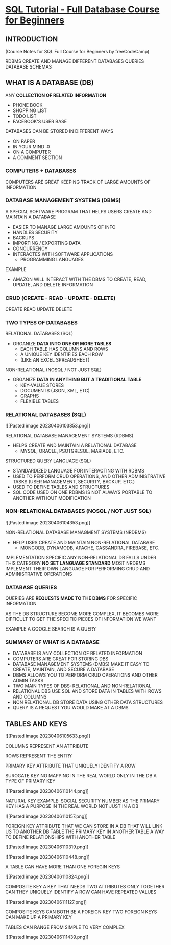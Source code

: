 # [SQL Tutorial - Full Database Course for Beginners](https://www.youtube.com/watch?v=HXV3zeQKqGY&t=3505s)

## INTRODUCTION

(Course Notes for SQL Full Course for Beginners by freeCodeCamp)

RDBMS
CREATE AND MANAGE DIFFERENT DATABASES
QUERIES
DATABASE SCHEMAS

## WHAT IS A DATABASE (DB)

ANY **COLLECTION OF RELATED INFORMATION**
- PHONE BOOK
- SHOPPING LIST
- TODO LIST
- FACEBOOK'S USER BASE

DATABASES CAN BE STORED IN DIFFERENT WAYS
- ON PAPER
- IN YOUR MIND :0
- ON A COMPUTER
- A COMMENT SECTION

### COMPUTERS + DATABASES

COMPUTERS ARE GREAT KEEPING TRACK OF LARGE AMOUNTS OF INFORMATION

### DATABASE MANAGEMENT SYSTEMS (DBMS)

A SPECIAL SOFTWARE PROGRAM THAT HELPS USERS CREATE AND MAINTAIN A DATABASE
- EASIER TO MANAGE LARGE AMOUNTS OF INFO
- HANDLES SECURITY
- BACKUPS
- IMPORTING / EXPORTING DATA
- CONCURRENCY
- INTERACTES WITH SOFTWARE APPLICATIONS
	- PROGRAMMING LANGUAGES

EXAMPLE
- AMAZON WILL INTERACT WITH THE DBMS TO CREATE, READ, UPDATE, AND DELETE INFORMATION

### CRUD (CREATE - READ - UPDATE - DELETE)

CREATE
READ
UPDATE
DELETE

### TWO TYPES OF DATABASES

RELATIONAL DATABASES (SQL)
- ORGANIZE **DATA INTO ONE OR MORE TABLES**
	- EACH TABLE HAS COLUMNS AND ROWS
	- A UNIQUE KEY IDENTIFIES EACH ROW
	- (LIKE AN EXCEL SPREADSHEET)

NON-RELATIONAL (NOSQL / NOT JUST SQL)
- ORGANIZE **DATA IN ANYTHING BUT A TRADITIONAL TABLE**
	- KEY-VALUE STORES
	- DOCUMENTS (JSON, XML, ETC)
	- GRAPHS
	- FLEXIBLE TABLES

### RELATIONAL DATABASES (SQL)

![[Pasted image 20230406103853.png]]

RELATIONAL DATABASE MANAGEMENT SYSTEMS (RDBMS)
- HELPS CREATE AND MAINTAIN A RELATIONAL DATABASE
	- MYSQL, ORACLE, PSOTGRESQL, MARIADB, ETC.

STRUCTURED QUERY LANGUAGE (SQL)
-  STANDARDIZED LANGUAGE FOR INTERACTING WITH RDBMS
-  USED TO PERFORM CRUD OPERATIONS, AND OTHER ADMINISTRATIVE TASKS (USER MANAGEMENT, SECURITY, BACKUP, ETC.)
- USED TO DEFINE TABLES AND STRUCTURES
- SQL CODE USED ON ONE RDBMS IS NOT ALWAYS PORTABLE TO ANOTHER WITHOUT MODIFICATION

### NON-RELATIONAL DATABASES (NOSQL / NOT JUST SQL)

![[Pasted image 20230406104353.png]]

NON-RELATIONAL DATABASE MANAGMENT SYSTEMS (NRDBMS)
- HELP USRS CREATE AND MAINTAIN NON-RELATIONAL DATABASE
	- MONGODB, DYNAMODB, APACHE, CASSANDRA, FIREBASE, ETC.

IMPLEMENTATION SPECIFIC
	ANY NON-RELATIONAL DB FALLS UNDER THIS CATEGORY
	**NO SET LANGUAGE STANDARD**
	MOST NRDBMS IMPLEMENT THEIR OWN LANGUAGE FOR PERFORMING CRUD AND ADMINISTRATIVE OPERATIONS

### DATABASE QUERIES

QUERIES ARE **REQUESTS MADE TO THE DBMS** FOR SPECIFIC INFORMATION

AS THE DB STRUCTURE BECOME MORE COMPLEX, IT BECOMES MORE DIFFICULT TO GET THE SPECIFIC PIECES OF INFORMATION WE WANT

EXAMPLE
	A GOOGLE SEARCH IS A QUERY


### SUMMARY OF WHAT IS A DATABASE

- DATABASE IS ANY COLLECTION OF RELATED INFORMATION
- COMPUTERS ARE GREAT FOR STORING DBS
- DATABASE MANAGEMENT SYSTEMS (DMBS) MAKE IT EASY TO CREATE, MAINTAIN, AND SECURE A DATABASE
- DBMS ALLOWS YOU TO PERFORM CRUD OPERATIONS AND OTHER ADMIN TASKS
- TWO MAIN TYPES OF DBS: RELATIONAL AND NON-RELATIONAL
- RELATIONAL DBS USE SQL AND STORE DATA IN TABLES WITH ROWS AND COLUMNS
- NON RELATIONAL DB STORE DATA USING OTHER DATA STRUCTURES
- QUERY IS A REQUEST YOU WOULD MAKE AT A DBMS

## TABLES AND KEYS

![[Pasted image 20230406105633.png]]

COLUMNS
	REPRESENT AN ATTRIBUTE

ROWS
	REPRESENT THE ENTRY

PRIMARY KEY
	ATTRIBUTE THAT UNIQUELY IDENTIFY A ROW

SUROGATE KEY
	NO MAPPING IN THE REAL WORLD ONLY IN THE DB
	A TYPE OF PRIMARY KEY

![[Pasted image 20230406110144.png]]

NATURAL KEY
	EXAMPLE: SOCIAL SECURITY NUMBER AS THE PRIMARY KEY
	HAS A PURPOSE IN THE REAL WORLD NOT JUST IN A DB

![[Pasted image 20230406110157.png]]

FOREIGN KEY
	ATTRIBUTE THAT WE CAN STORE IN A DB
	THAT WILL LINK US TO ANOTHER DB TABLE
	THE PRIMARY KEY IN ANOTHER TABLE
	A WAY TO DEFINE RELATIONSHIPS WITH ANOTHER TABLE

![[Pasted image 20230406110319.png]]

![[Pasted image 20230406110448.png]]

A TABLE CAN HAVE MORE THAN ONE FOREGIN KEYS

![[Pasted image 20230406110824.png]]

COMPOSITE KEY
	A KEY THAT NEEDS TWO ATTRIBUTES
	ONLY TOGETHER CAN THEY UNIQUELY IDENTIFY A ROW
	CAN HAVE REPEATED VALUES

![[Pasted image 20230406111127.png]]

COMPOSITE KEYS CAN BOTH BE  A FOREIGN KEY
TWO FOREIGN KEYS CAN MAKE UP A PRIMARY KEY

TABLES CAN RANGE FROM SIMPLE TO VERY COMPLEX

![[Pasted image 20230406111439.png]]


